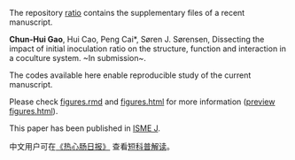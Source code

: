 The repository [ratio](https://github.com/gaospecial/ratio) contains the supplementary files of a recent manuscript.

**Chun-Hui Gao**, Hui Cao, Peng Cai*, Søren J. Sørensen, 
Dissecting the impact of initial inoculation ratio on the structure, function and interaction in a coculture system.
~In submission~.

The codes available here enable reproducible study of the current manuscript. 

Please check [figures.rmd](./figures.rmd) and [figures.html](./figures.html) for more information ([preview figures.html](https://htmlpreview.github.io/?https://github.com/gaospecial/ratio/blob/master/figures.html)).

This paper has been published in [ISME J](https://www.nature.com/articles/s41396-020-00751-7).

中文用户可在[《热心肠日报》](https://www.mr-gut.cn/daily/show/1267154223?kf=daily_list) 查看[短科普解读](https://www.mr-gut.cn/papers/read/1091736718)。
